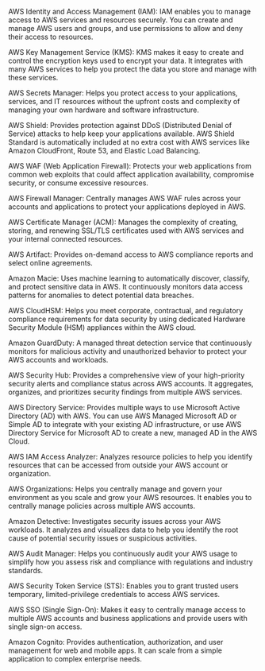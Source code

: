 AWS Identity and Access Management (IAM): IAM enables you to manage access to AWS services and resources securely. You can create and manage AWS users and groups, and use permissions to allow and deny their access to resources.

AWS Key Management Service (KMS): KMS makes it easy to create and control the encryption keys used to encrypt your data. It integrates with many AWS services to help you protect the data you store and manage with these services.

AWS Secrets Manager: Helps you protect access to your applications, services, and IT resources without the upfront costs and complexity of managing your own hardware and software infrastructure.

AWS Shield: Provides protection against DDoS (Distributed Denial of Service) attacks to help keep your applications available. AWS Shield Standard is automatically included at no extra cost with AWS services like Amazon CloudFront, Route 53, and Elastic Load Balancing.

AWS WAF (Web Application Firewall): Protects your web applications from common web exploits that could affect application availability, compromise security, or consume excessive resources.

AWS Firewall Manager: Centrally manages AWS WAF rules across your accounts and applications to protect your applications deployed in AWS.

AWS Certificate Manager (ACM): Manages the complexity of creating, storing, and renewing SSL/TLS certificates used with AWS services and your internal connected resources.

AWS Artifact: Provides on-demand access to AWS compliance reports and select online agreements.

Amazon Macie: Uses machine learning to automatically discover, classify, and protect sensitive data in AWS. It continuously monitors data access patterns for anomalies to detect potential data breaches.

AWS CloudHSM: Helps you meet corporate, contractual, and regulatory compliance requirements for data security by using dedicated Hardware Security Module (HSM) appliances within the AWS cloud.


Amazon GuardDuty: A managed threat detection service that continuously monitors for malicious activity and unauthorized behavior to protect your AWS accounts and workloads.

AWS Security Hub: Provides a comprehensive view of your high-priority security alerts and compliance status across AWS accounts. It aggregates, organizes, and prioritizes security findings from multiple AWS services.

AWS Directory Service: Provides multiple ways to use Microsoft Active Directory (AD) with AWS. You can use AWS Managed Microsoft AD or Simple AD to integrate with your existing AD infrastructure, or use AWS Directory Service for Microsoft AD to create a new, managed AD in the AWS Cloud.

AWS IAM Access Analyzer: Analyzes resource policies to help you identify resources that can be accessed from outside your AWS account or organization.

AWS Organizations: Helps you centrally manage and govern your environment as you scale and grow your AWS resources. It enables you to centrally manage policies across multiple AWS accounts.

Amazon Detective: Investigates security issues across your AWS workloads. It analyzes and visualizes data to help you identify the root cause of potential security issues or suspicious activities.

AWS Audit Manager: Helps you continuously audit your AWS usage to simplify how you assess risk and compliance with regulations and industry standards.

AWS Security Token Service (STS): Enables you to grant trusted users temporary, limited-privilege credentials to access AWS services.

AWS SSO (Single Sign-On): Makes it easy to centrally manage access to multiple AWS accounts and business applications and provide users with single sign-on access.

Amazon Cognito: Provides authentication, authorization, and user management for web and mobile apps. It can scale from a simple application to complex enterprise needs.
